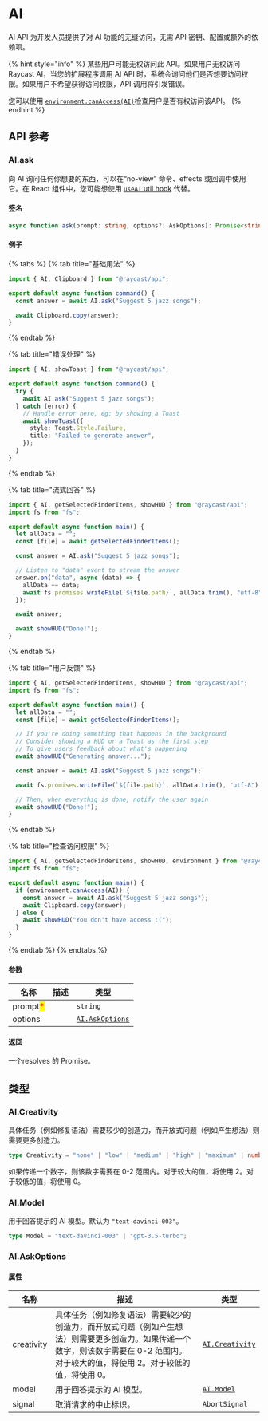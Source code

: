 # AI

AI API 为开发人员提供了对 AI 功能的无缝访问，无需 API 密钥、配置或额外的依赖项。

{% hint style="info" %}
某些用户可能无权访问此 API。如果用户无权访问 Raycast AI，当您的扩展程序调用 AI API 时，系统会询问他们是否想要访问权限。如果用户不希望获得访问权限，API 调用将引发错误。

您可以使用 [`environment.canAccess(AI)`](environment.md)检查用户是否有权访问该API。
{% endhint %}

## API 参考

### AI.ask

向 AI 询问任何你想要的东西，可以在“no-view” 命令、effects 或回调中使用它。在 React 组件中，您可能想使用 [`useAI` util hook](../utils-reference/react-hooks/useAI.md) 代替。

#### 签名

```typescript
async function ask(prompt: string, options?: AskOptions): Promise<string> & EventEmitter;
```

#### 例子

{% tabs %}
{% tab title="基础用法" %}
```typescript
import { AI, Clipboard } from "@raycast/api";

export default async function command() {
  const answer = await AI.ask("Suggest 5 jazz songs");

  await Clipboard.copy(answer);
}
```
{% endtab %}

{% tab title="错误处理" %}
```typescript
import { AI, showToast } from "@raycast/api";

export default async function command() {
  try {
    await AI.ask("Suggest 5 jazz songs");
  } catch (error) {
    // Handle error here, eg: by showing a Toast
    await showToast({
      style: Toast.Style.Failure,
      title: "Failed to generate answer",
    });
  }
}
```
{% endtab %}

{% tab title="流式回答" %}
```typescript
import { AI, getSelectedFinderItems, showHUD } from "@raycast/api";
import fs from "fs";

export default async function main() {
  let allData = "";
  const [file] = await getSelectedFinderItems();

  const answer = AI.ask("Suggest 5 jazz songs");

  // Listen to "data" event to stream the answer
  answer.on("data", async (data) => {
    allData += data;
    await fs.promises.writeFile(`${file.path}`, allData.trim(), "utf-8");
  });

  await answer;

  await showHUD("Done!");
}
```
{% endtab %}

{% tab title="用户反馈" %}
```typescript
import { AI, getSelectedFinderItems, showHUD } from "@raycast/api";
import fs from "fs";

export default async function main() {
  let allData = "";
  const [file] = await getSelectedFinderItems();

  // If you're doing something that happens in the background
  // Consider showing a HUD or a Toast as the first step
  // To give users feedback about what's happening
  await showHUD("Generating answer...");

  const answer = await AI.ask("Suggest 5 jazz songs");

  await fs.promises.writeFile(`${file.path}`, allData.trim(), "utf-8");

  // Then, when everythig is done, notify the user again
  await showHUD("Done!");
}
```
{% endtab %}

{% tab title="检查访问权限" %}
```typescript
import { AI, getSelectedFinderItems, showHUD, environment } from "@raycast/api";
import fs from "fs";

export default async function main() {
  if (environment.canAccess(AI)) {
    const answer = await AI.ask("Suggest 5 jazz songs");
    await Clipboard.copy(answer);
  } else {
    await showHUD("You don't have access :(");
  }
}
```
{% endtab %}
{% endtabs %}

#### 参数

| 名称                                       | 描述 | 类型                                     |
| ---------------------------------------- | -- | -------------------------------------- |
| prompt<mark style="color:red;">\*</mark> |    | `string`                               |
| options                                  |    | [`AI.AskOptions`](ai.md#ai.askoptions) |

#### 返回

一个resolves 的 Promise。

## 类型

### AI.Creativity

具体任务（例如修复语法）需要较少的创造力，而开放式问题（例如产生想法）则需要更多创造力。

```typescript
type Creativity = "none" | "low" | "medium" | "high" | "maximum" | number;
```

如果传递一个数字，则该数字需要在 0-2 范围内。对于较大的值，将使用 2。对于较低的值，将使用 0。

### AI.Model

用于回答提示的 AI 模型。默认为  `"text-davinci-003"`。

```typescript
type Model = "text-davinci-003" | "gpt-3.5-turbo";
```

### AI.AskOptions

#### 属性

| 名称         | 描述                                                                                              | 类型                                     |
| ---------- | ----------------------------------------------------------------------------------------------- | -------------------------------------- |
| creativity | 具体任务（例如修复语法）需要较少的创造力，而开放式问题（例如产生想法）则需要更多创造力。如果传递一个数字，则该数字需要在 0-2 范围内。对于较大的值，将使用 2。对于较低的值，将使用 0。 | [`AI.Creativity`](ai.md#ai.creativity) |
| model      | 用于回答提示的 AI 模型。                                                                                  | [`AI.Model`](ai.md#ai.model)           |
| signal     | 取消请求的中止标识。                                                                                      | `AbortSignal`                          |
